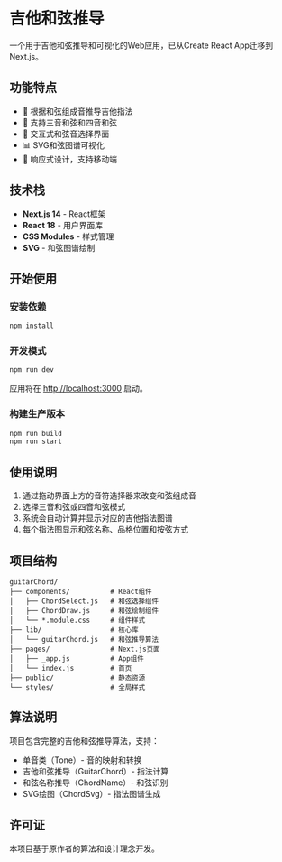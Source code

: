 # 吉他和弦推导

一个用于吉他和弦推导和可视化的Web应用，已从Create React App迁移到Next.js。

## 功能特点

- 🎸 根据和弦组成音推导吉他指法
- 🎵 支持三音和弦和四音和弦
- 🎯 交互式和弦音选择界面
- 📊 SVG和弦图谱可视化
- 📱 响应式设计，支持移动端

## 技术栈

- **Next.js 14** - React框架
- **React 18** - 用户界面库
- **CSS Modules** - 样式管理
- **SVG** - 和弦图谱绘制

## 开始使用

### 安装依赖

```bash
npm install
```

### 开发模式

```bash
npm run dev
```

应用将在 [http://localhost:3000](http://localhost:3000) 启动。

### 构建生产版本

```bash
npm run build
npm run start
```

## 使用说明

1. 通过拖动界面上方的音符选择器来改变和弦组成音
2. 选择三音和弦或四音和弦模式
3. 系统会自动计算并显示对应的吉他指法图谱
4. 每个指法图显示和弦名称、品格位置和按弦方式

## 项目结构

```
guitarChord/
├── components/          # React组件
│   ├── ChordSelect.js   # 和弦选择组件
│   ├── ChordDraw.js     # 和弦绘制组件
│   └── *.module.css     # 组件样式
├── lib/                 # 核心库
│   └── guitarChord.js   # 和弦推导算法
├── pages/               # Next.js页面
│   ├── _app.js          # App组件
│   └── index.js         # 首页
├── public/              # 静态资源
└── styles/              # 全局样式
```

## 算法说明

项目包含完整的吉他和弦推导算法，支持：

- 单音类（Tone）- 音的映射和转换
- 吉他和弦推导（GuitarChord）- 指法计算
- 和弦名称推导（ChordName）- 和弦识别
- SVG绘图（ChordSvg）- 指法图谱生成

## 许可证

本项目基于原作者的算法和设计理念开发。